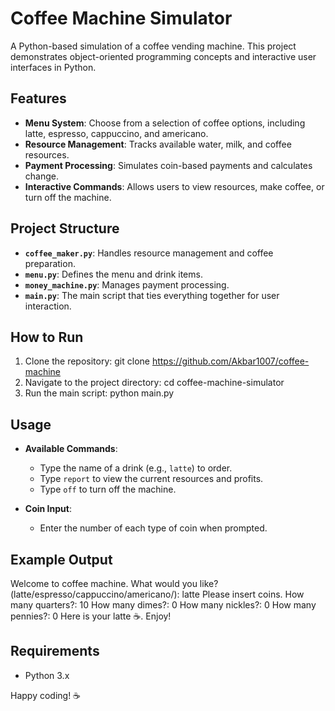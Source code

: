 # Coffee Machine Simulator

A Python-based simulation of a coffee vending machine. This project demonstrates object-oriented programming concepts and interactive user interfaces in Python.

## Features
- **Menu System**: Choose from a selection of coffee options, including latte, espresso, cappuccino, and americano.
- **Resource Management**: Tracks available water, milk, and coffee resources.
- **Payment Processing**: Simulates coin-based payments and calculates change.
- **Interactive Commands**: Allows users to view resources, make coffee, or turn off the machine.

## Project Structure
- **`coffee_maker.py`**: Handles resource management and coffee preparation.
- **`menu.py`**: Defines the menu and drink items.
- **`money_machine.py`**: Manages payment processing.
- **`main.py`**: The main script that ties everything together for user interaction.

## How to Run
1. Clone the repository:
   git clone https://github.com/Akbar1007/coffee-machine
2. Navigate to the project directory:
   cd coffee-machine-simulator
3. Run the main script:
   python main.py

## Usage
- **Available Commands**:
  - Type the name of a drink (e.g., `latte`) to order.
  - Type `report` to view the current resources and profits.
  - Type `off` to turn off the machine.

- **Coin Input**:
  - Enter the number of each type of coin when prompted.

## Example Output
Welcome to coffee machine.
What would you like? (latte/espresso/cappuccino/americano/): latte
Please insert coins.
How many quarters?: 10
How many dimes?: 0
How many nickles?: 0
How many pennies?: 0
Here is your latte ☕️. Enjoy!


## Requirements
- Python 3.x

Happy coding! ☕️
